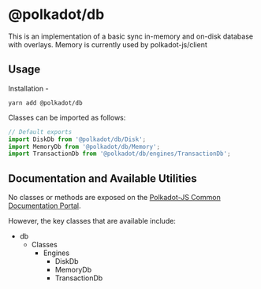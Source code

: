 # @polkadot/db

This is an implementation of a basic sync in-memory and on-disk database with overlays. Memory is currently used by polkadot-js/client

## Usage

Installation -

```
yarn add @polkadot/db
```

Classes can be imported as follows:

```js
// Default exports
import DiskDb from '@polkadot/db/Disk';
import MemoryDb from '@polkadot/db/Memory';
import TransactionDb from '@polkadot/db/engines/TransactionDb';
```

## Documentation and Available Utilities

No classes or methods are exposed on the [Polkadot-JS Common Documentation Portal](https://polkadot.js.org/common/db/).

However, the key classes that are available include:

- db
  - Classes
    - Engines
      - DiskDb
      - MemoryDb
      - TransactionDb